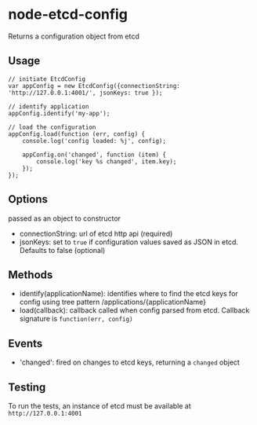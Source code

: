 node-etcd-config
================

Returns a configuration object from etcd

## Usage

```
// initiate EtcdConfig
var appConfig = new EtcdConfig({connectionString: 'http://127.0.0.1:4001/', jsonKeys: true });

// identify application
appConfig.identify('my-app');

// load the configuration
appConfig.load(function (err, config) {
    console.log('config loaded: %j', config);

    appConfig.on('changed', function (item) {
        console.log('key %s changed', item.key);
    });
});
```

## Options
passed as an object to constructor
* connectionString: url of etcd http api (required)
* jsonKeys: set to `true` if configuration values saved as JSON in etcd. Defaults to false (optional)

## Methods
* identify(applicationName): identifies where to find the etcd keys for config using tree pattern /applications/{applicationName}
* load(callback): callback called when config parsed from etcd. Callback signature is `function(err, config)`

## Events
* 'changed': fired on changes to etcd keys, returning a `changed` object

## Testing
To run the tests, an instance of etcd must be available at `http://127.0.0.1:4001`